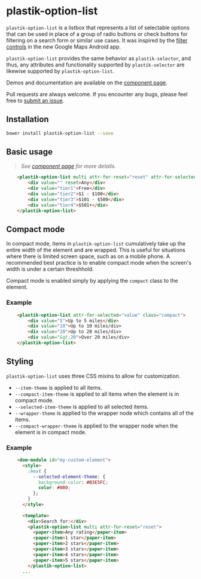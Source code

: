 plastik-option-list
============

`plastik-option-list` is a listbox that represents a list of selectable options that can be used in place
of a group of radio buttons or check buttons for filtering on a search form or similar use cases. It was
inspired by the [filter controls](http://i.imgur.com/kWMxW0X.png) in the new Google Maps Android app.

`plastik-option-list` provides the same behavior as `plastik-selector`, and thus, any attributes and
functionality supported by `plastik-selector` are likewise supported by `plastik-option-list`.

Demos and documentation are available on the [component page](http://www.plastikit.org/1.x/#!/components/plastik-option-list).

Pull requests are always welcome. If you encounter any bugs, please feel free to [submit an issue](https://github.com/Plastikit/plastik-option-list/issues/new/).

## Installation

```sh
bower install plastik-option-list --save
```
## Basic usage

 > _See [component page](http://www.plastikit.org/1.x/#!/components/plastik-option-list) for more details._

```html
    <plastik-option-list multi attr-for-reset="reset" attr-for-selected="value">
        <div value="" reset>Any</div>
        <div value="tier1">Free</div>
        <div value="tier2">$1 - $100</div>
        <div value="tier3">$101 - $500</div>
        <div value="tier4">$501+</div>
    </plastik-option-list>
```

## Compact mode

In compact mode, items in `plastik-option-list` cumulatively take up the entire
width of the element and are wrapped. This is useful for situations where there
is limited screen space, such as on a mobile phone. A recommended best practice
is to enable compact mode when the screen's width is under a certain threshhold.

Compact mode is enabled simply by applying the `compact` class to the element.

### Example

```html
    <plastik-option-list attr-for-selected="value" class="compact">
        <div value="5">Up to 5 miles</div>
        <div value="10">Up to 10 miles/div>
        <div value="20">Up to 20 miles/div>
        <div value="&gt;20">Over 20 miles/div>
    </plastik-option-list>
```
 
## Styling

`plastik-option-list` uses three CSS mixins to allow for customization.
 
 - `--item-theme` is applied to all items.
 - `--compact-item-theme` is applied to all items when the element is in
   compact mode.
 - `--selected-item-theme` is applied to all selected items.
 - `--wrapper-theme` is applied to the wrapper node which contains all
   of the items.
 - `--compact-wrapper-theme` is applied to the wrapper node when the element
   is in compact mode.

### Example

```html
    <dom-module id="my-custom-element">
      <style>
        :host {
          --selected-element-theme: {
            background-color: #B3E5FC;
            color: #000;
          };
        }
      </style>
      
      <template>
        <div>Search for:</div>
        <plastik-option-list multi attr-for-reset="reset">
          <paper-item>Any rating</paper-item>
          <paper-item>1 star</paper-item>
          <paper-item>2 stars</paper-item>
          <paper-item>3 stars</paper-item>
          <paper-item>4 stars</paper-item>
          <paper-item>5 stars</paper-item>
        </plastik-option-list>
      ...
```
